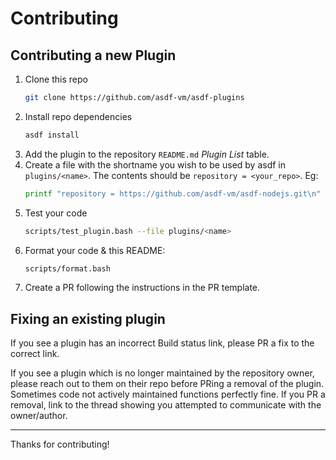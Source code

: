 # Contributing

## Contributing a new Plugin

1. Clone this repo
    ```bash
    git clone https://github.com/asdf-vm/asdf-plugins
    ```
1. Install repo dependencies
    ```bash
    asdf install
    ```
1. Add the plugin to the repository `README.md` _Plugin List_ table.
1. Create a file with the shortname you wish to be used by asdf in `plugins/<name>`. The contents should be `repository = <your_repo>`. Eg:
    ```bash
    printf "repository = https://github.com/asdf-vm/asdf-nodejs.git\n" > plugins/nodejs
    ```
2. Test your code
    ```bash
    scripts/test_plugin.bash --file plugins/<name>
    ```
1. Format your code & this README:
    ```bash
    scripts/format.bash
    ```
1. Create a PR following the instructions in the PR template.

## Fixing an existing plugin

If you see a plugin has an incorrect Build status link, please PR a fix to the correct link.

If you see a plugin which is no longer maintained by the repository owner, please reach out to them on their repo before PRing a removal of the plugin. Sometimes code not actively maintained functions perfectly fine. If you PR a removal, link to the thread showing you attempted to communicate with the owner/author.

---

Thanks for contributing!
